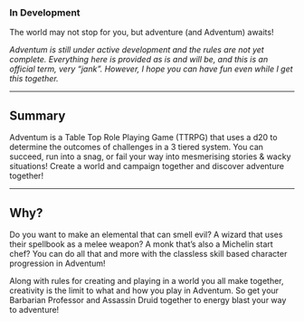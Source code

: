 ### In Development

The world may not stop for you, but adventure (and Adventum) awaits!

_Adventum is still under active development and the rules are not yet complete. Everything here is provided as is and will be, and this is an official term, very “jank”. However, I hope you can have fun even while I get this together._

---

## Summary

Adventum is a Table Top Role Playing Game (TTRPG) that uses a d20 to determine the outcomes of challenges in a 3 tiered system. You can succeed, run into a snag, or fail your way into mesmerising stories & wacky situations! Create a world and campaign together and discover adventure together!
 
---

## Why?

Do you want to make an elemental that can smell evil? A wizard that uses their spellbook as a melee weapon? A monk that’s also a Michelin start chef? You can do all that and more with the classless skill based character progression in Adventum!

Along with rules for creating and playing in a world you all make together, creativity is the limit to what and how you play in Adventum. So get your Barbarian Professor and Assassin Druid together to energy blast your way to adventure!